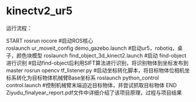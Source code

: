 # kinectv2_ur5


运行流程：

START
rosrun rocore #启动ROS核心<br>
roslaunch ur_moveit_config demo_gazebo.launch     #启动ur5，robotiq，桌子，颜色块模型
roslaunch find_object_3d_kinect2.launch           #启动 find-object 进行识别
                                                  #启动find-object后利用SIFT算法进行识别，将识别物体到坐标发布到master
rosrun opencv tf_listener.py                      #启动坐标转化脚本，将目标物体位相机坐标系转化为目标物体机械臂Base坐标系
roslaunch python_control control.launch           #控制机械臂末端迫近目标物体，并尝试抓取目标物体
END
Ziyudu_finalyear_report.pdf文件中详细介绍了该项目原理，过程与项目结果
